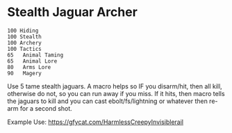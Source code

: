 # Stealth Jaguar Archer

```
100 Hiding
100 Stealth
100 Archery
100 Tactics
65   Animal Taming
65   Animal Lore
80   Arms Lore
90   Magery
```

Use 5 tame stealth jaguars.  A macro helps so IF you disarm/hit, then all kill, otherwise do not, so you can run away if you miss.  If it hits, then macro tells the jaguars to kill and you can cast ebolt/fs/lightning or whatever then re-arm for a second shot.

Example Use:
https://gfycat.com/HarmlessCreepyInvisiblerail
